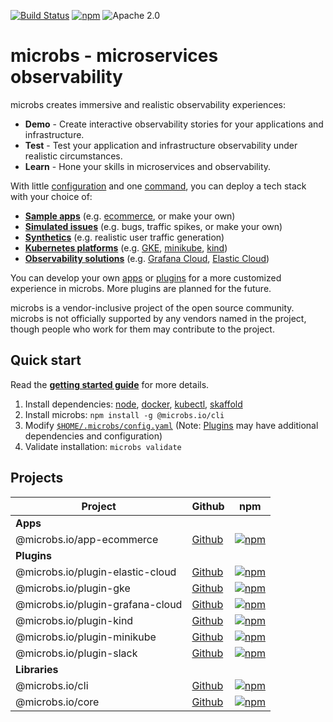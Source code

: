 [![Build Status](https://github.com/microbs-io/microbs/workflows/Commit/badge.svg?branch=main)](https://github.com/microbs-io/microbs/actions)
[![npm](https://img.shields.io/npm/v/@microbs.io/cli?color=%2300B5AD&label=Latest)](https://www.npmjs.com/package/@microbs.io/cli)
![Apache 2.0](https://img.shields.io/npm/l/@microbs.io/cli?color=%23f6f8fa)

# microbs - microservices observability

microbs creates immersive and realistic observability experiences:

- **Demo** - Create interactive observability stories for your applications and infrastructure.
- **Test** - Test your application and infrastructure observability under realistic circumstances.
- **Learn** - Hone your skills in microservices and observability.

With little [configuration](https://microbs.io/docs/usage/configuration) and one
[command](https://microbs.io/docs/usage/cli), you can deploy a tech stack with
your choice of:

- **[Sample apps](http://microbs.io/docs/apps)** (e.g. [ecommerce](http://microbs.io/docs/apps/ecommerce), or make your own)
- **[Simulated issues](http://microbs.io/docs/overview/concepts#variants)** (e.g. bugs, traffic spikes, or make your own)
- **[Synthetics](http://microbs.io/docs/overview/concepts#synthetics)** (e.g. realistic user traffic generation)
- **[Kubernetes platforms](http://microbs.io/docs/overview/concepts#kubernetes)** (e.g. [GKE](https://microbs.io/docs/plugins/kubernetes/gke), [minikube](https://microbs.io/docs/plugins/kubernetes/minikube), [kind](https://microbs.io/docs/plugins/kubernetes/kind))
- **[Observability solutions](http://microbs.io/docs/overview/concepts#observability)** (e.g. [Grafana Cloud](https://microbs.io/docs/plugins/observability/grafana-cloud), [Elastic Cloud](https://microbs.io/docs/plugins/observability/elastic-cloud))

You can develop your own [apps](https://microbs.io/docs/development/apps) or
[plugins](https://microbs.io/docs/development/plugins) for a more customized
experience in microbs. More plugins are planned for the future.

microbs is a vendor-inclusive project of the open source community. microbs is
not officially supported by any vendors named in the project, though people who
work for them may contribute to the project.


## Quick start

Read the [**getting started guide**](https://microbs.io/docs/overview/getting-started/) for more details.

1. Install dependencies: [node](https://nodejs.org/en/download/), [docker](https://docs.docker.com/engine/install/), [kubectl](https://kubernetes.io/docs/tasks/tools/), [skaffold](https://skaffold.dev/docs/install/)
2. Install microbs: `npm install -g @microbs.io/cli`
3. Modify [`$HOME/.microbs/config.yaml`](https://microbs.io/docs/usage/configuration) (Note: [Plugins](https://microbs.io/docs/plugins/) may have additional dependencies and configuration)
4. Validate installation: `microbs validate`


## Projects

|Project|Github|npm|
|-------|------|---|
|**Apps**|||
|@microbs.io/app-ecommerce|[Github](https://github.com/microbs-io/microbs-app-ecommerce)|[![npm](https://img.shields.io/npm/v/@microbs.io/app-ecommerce?color=%2300B5AD&label=Latest)](https://www.npmjs.com/package/@microbs.io/app-ecommerce)|
|**Plugins**|||
|@microbs.io/plugin-elastic-cloud|[Github](https://github.com/microbs-io/microbs-plugin-elastic-cloud)|[![npm](https://img.shields.io/npm/v/@microbs.io/plugin-elastic-cloud?color=%2300B5AD&label=Latest)](https://www.npmjs.com/package/@microbs.io/plugin-elastic-cloud)|
|@microbs.io/plugin-gke|[Github](https://github.com/microbs-io/microbs-plugin-gke)|[![npm](https://img.shields.io/npm/v/@microbs.io/plugin-gke?color=%2300B5AD&label=Latest)](https://www.npmjs.com/package/@microbs.io/plugin-gke)|
|@microbs.io/plugin-grafana-cloud|[Github](https://github.com/microbs-io/microbs-plugin-grafana-cloud)|[![npm](https://img.shields.io/npm/v/@microbs.io/plugin-grafana-cloud?color=%2300B5AD&label=Latest)](https://www.npmjs.com/package/@microbs.io/plugin-grafana-cloud)|
|@microbs.io/plugin-kind|[Github](https://github.com/microbs-io/microbs-plugin-kind)|[![npm](https://img.shields.io/npm/v/@microbs.io/plugin-kind?color=%2300B5AD&label=Latest)](https://www.npmjs.com/package/@microbs.io/plugin-kind)|
|@microbs.io/plugin-minikube|[Github](https://github.com/microbs-io/microbs-plugin-minikube)|[![npm](https://img.shields.io/npm/v/@microbs.io/plugin-minikube?color=%2300B5AD&label=Latest)](https://www.npmjs.com/package/@microbs.io/plugin-minikube)|
|@microbs.io/plugin-slack|[Github](https://github.com/microbs-io/microbs-plugin-slack)|[![npm](https://img.shields.io/npm/v/@microbs.io/plugin-slack?color=%2300B5AD&label=Latest)](https://www.npmjs.com/package/@microbs.io/plugin-slack)|
|**Libraries**|||
|@microbs.io/cli|[Github](https://github.com/microbs-io/microbs)|[![npm](https://img.shields.io/npm/v/@microbs.io/cli?color=%2300B5AD&label=Latest)](https://www.npmjs.com/package/@microbs.io/cli)|
|@microbs.io/core|[Github](https://github.com/microbs-io/microbs-core)|[![npm](https://img.shields.io/npm/v/@microbs.io/core?color=%2300B5AD&label=Latest)](https://www.npmjs.com/package/@microbs.io/core)|
